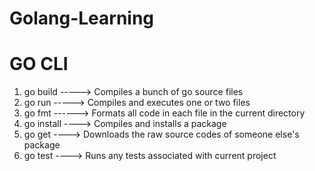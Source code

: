 # Golang-Learning

# GO CLI
1. go build -----> Compiles a bunch of go source files
2. go run  -----> Compiles and executes one or two files
3. go fmt  ------> Formats all code in each file in the current directory
4. go install ----> Compiles and installs a package
5. go get ----> Downloads the raw source codes of someone else's package
6. go test ----> Runs any tests associated with current project